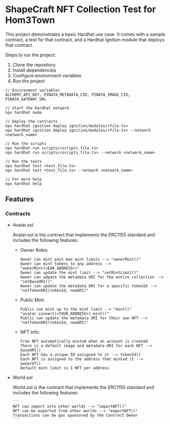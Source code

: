 # ShapeCraft NFT Collection Test for Hom3Town

This project demonstrates a basic Hardhat use case. It comes with a sample contract, a test for that contract, and a Hardhat Ignition module that deploys that contract.

Steps to run the project:

1. Clone the repository
2. Install dependencies
3. Configure environment variables
4. Run the project

``` 
// Environment variables
ALCHEMY_API_KEY, PINATA_METADATA_CID, PINATA_IMAGE_CID, PINATA_GATEWAY_URL

// Start the Hardhat network
npx hardhat node

// Deploy the contracts
npx hardhat ignition deploy ignition/modules/<file.ts> 
npx hardhat ignition deploy ignition/modules/<file.ts> --network <network_name>

// Run the scripts
npx hardhat run scripts/<scripts_file.ts> 
npx hardhat run scripts/<scripts_file.ts> --network <network_name>

// Run the tests
npx hardhat test <test_file.ts> 
npx hardhat test <test_file.ts> --network <network_name>

// For more help
npx hardhat help 
```

## Features

### Contracts

- Avatar.sol

    Avatar.sol is the contract that implements the ERC1155 standard and includes the following features:

  - Owner Roles:

    ```
    Owner can mint past max mint limits --> "ownerMint()"
    Owner can mint tokens to any address --> "ownerMint(<EOA_ADDRESS>)"
    Owner can update the mint limit --> "setMintLimit()"
    Owner can udpate the metadata URI for the entire collection --> "setBaseURI()"
    Owner can update the metadata URI for a specific tokenId --> "setTokenURI(tokenId, newURI)"
    ```

  - Public Mint:

    ```
    Public can mint up to the mint limit --> "mint()" "avatar.connect(<YOUR_ADDRESS>).mint()"
    Public can update the metadata URI for their own NFT --> "setTokenURI(tokenId, newURI)"
    ```

  - NFT Info:

    ```
    Free NFT automatically minted when an account is created
    There is a default image and metadata URI for each NFT --> baseURI()
    Each NFT has a unique ID assigned to it --> tokenId()
    Each NFT is assigned to the address that minted it --> ownerOf()
    Default mint limit is 1 NFT per address
    ```

- World.sol

    World.sol is the contract that implements the ERC1155 standard and includes the following features:

      ```
      NFT can import into other worlds --> "importNFT()"
      NFT can be exported from other worlds --> "exportNFT()"
      Transactions can be gas sponsored by the Contract Owner
      ```
